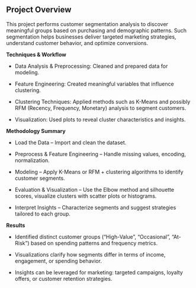 ## **Project Overview**

This project performs customer segmentation analysis to discover meaningful groups based on purchasing and demographic patterns. Such segmentation helps businesses deliver targeted marketing strategies, understand customer behavior, and optimize conversions.

**Techniques & Workflow**

* Data Analysis & Preprocessing: Cleaned and prepared data for modeling.

* Feature Engineering: Created meaningful variables that influence clustering.

* Clustering Techniques: Applied methods such as K-Means and possibly RFM (Recency, Frequency, Monetary) analysis to segment customers.

* Visualization: Used plots to reveal cluster characteristics and insights.

**Methodology Summary**

* Load the Data – Import and clean the dataset.

* Preprocess & Feature Engineering – Handle missing values, encoding, normalization.

* Modeling – Apply K-Means or RFM + clustering algorithms to identify customer segments.

* Evaluation & Visualization – Use the Elbow method and silhouette scores, visualize clusters with scatter plots or histograms.

* Interpret Insights – Characterize segments and suggest strategies tailored to each group.

**Results**

* Identified distinct customer groups (“High-Value”, “Occasional”, “At-Risk”) based on spending patterns and frequency metrics.

* Visualizations clarify how segments differ in terms of income, engagement, or spending behavior.

* Insights can be leveraged for marketing: targeted campaigns, loyalty offers, or customer retention strategies.

